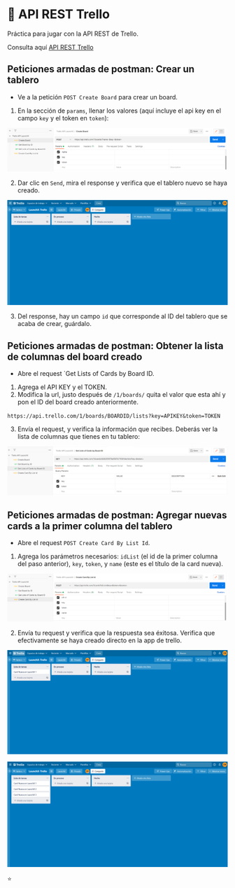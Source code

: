 # 💠 API REST Trello

Práctica para jugar con la API REST de Trello. 

Consulta aquí [API REST Trello](https://github.com/LaunchX-InnovaccionVirtual/MissionNodeJS/blob/main/semanas/semana_4/6_api_rest_trello.md)


## Peticiones armadas de postman: Crear un tablero

+ Ve a la petición `POST Create Board` para crear un board.

1. En la sección de `params`, llenar los valores (aquí incluye el api key en el campo `key` y el token en `token`):

![POST Create board](https://github.com/DanielaBeltranCruz/Trello-JS/blob/master/images/api_rest_trello_1.PNG)

2. Dar clic en `Send`, mira el response y verifica que el tablero nuevo se haya creado.

![Tablero creado](https://github.com/DanielaBeltranCruz/Trello-JS/blob/master/images/api_rest_trello_2.PNG)

3. Del response, hay un campo `id` que corresponde al ID del tablero que se acaba de crear, guárdalo.

## Peticiones armadas de postman: Obtener la lista de columnas del board creado

+ Abre el request `Get Lists of Cards by Board ID.

1. Agrega el API KEY y el TOKEN.
2. Modifica la url, justo después de `/1/boards/` quita el valor que esta ahí y pon el ID del board creado anteriormente.

`https://api.trello.com/1/boards/BOARDID/lists?key=APIKEY&token=TOKEN`

3. Envía el request, y verifica la información que recibes. Deberás ver la lista de columnas que tienes en tu tablero:

![GET Lists](https://github.com/DanielaBeltranCruz/Trello-JS/blob/master/images/api_rest_trello_3.PNG)

## Peticiones armadas de postman: Agregar nuevas cards a la primer columna del tablero

+ Abre el request `POST Create Card By List Id`. 

1. Agrega los parámetros necesarios: `idList` (el id de la primer columna del paso anterior), `key`, `token`, y `name` (este es el título de la card nueva).

![POST Create Card](https://github.com/DanielaBeltranCruz/Trello-JS/blob/master/images/api_rest_trello_4.PNG)

2. Envía tu request y verifica que la respuesta sea éxitosa. Verifica que efectivamente se haya creado directo en la app de trello.

![Tablero](https://github.com/DanielaBeltranCruz/Trello-JS/blob/master/images/api_rest_trello_5.PNG)

![Tablero](https://github.com/DanielaBeltranCruz/Trello-JS/blob/master/images/api_rest_trello_6.PNG)


⭐
